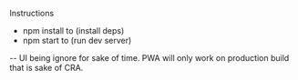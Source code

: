 Instructions
- npm install to (install deps)
- npm start to (run dev server) 

-- UI being ignore for sake of time. PWA will only work on production build that is sake of CRA.
